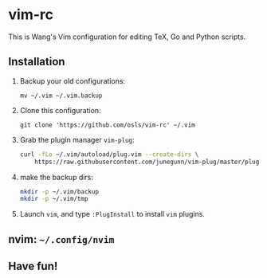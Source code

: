 # vim-rc

This is Wang's Vim configuration for editing TeX, Go and Python scripts.

## Installation
1. Backup your old configurations:

    `mv ~/.vim ~/.vim.backup`

2. Clone this configuration:

    `git clone 'https://github.com/osls/vim-rc' ~/.vim`

3. Grab the plugin manager `vim-plug`:

    ```sh
    curl -fLo ~/.vim/autoload/plug.vim --create-dirs \
        https://raw.githubusercontent.com/junegunn/vim-plug/master/plug.vim
    ```

4. make the backup dirs:

    ```sh
    mkdir -p ~/.vim/backup
    mkdir -p ~/.vim/tmp
    ```

5. Launch `vim`, and type `:PlugInstall` to install `vim` plugins.

## nvim: `~/.config/nvim`

## Have fun!
